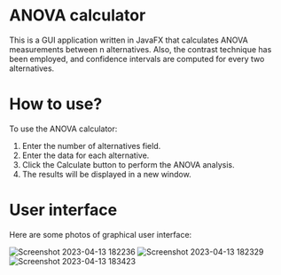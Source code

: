# ANOVA calculator
This is a GUI application written in JavaFX that calculates ANOVA measurements between n alternatives. Also, the contrast technique has been employed, and confidence intervals are computed for every two alternatives.

# How to use?
To use the ANOVA calculator:
1. Enter the number of alternatives field.
2. Enter the data for each alternative.
3. Click the Calculate button to perform the ANOVA analysis.
4. The results will be displayed in a new window.

# User interface
Here are some photos of graphical user interface:


![Screenshot 2023-04-13 182236](https://user-images.githubusercontent.com/92872835/231823980-bbe63cd4-c34d-4309-a69f-0ee87590c60b.png)
![Screenshot 2023-04-13 182329](https://user-images.githubusercontent.com/92872835/231823991-fed73bc9-973e-4af7-aaa2-34e66de407bc.png)
![Screenshot 2023-04-13 183423](https://user-images.githubusercontent.com/92872835/231826345-0d4db7e0-7822-4a03-91ec-2b20e23ef9f0.png)
